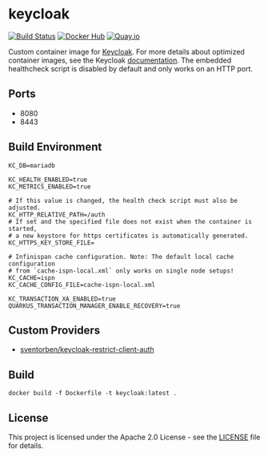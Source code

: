 # keycloak

[![Build Status](https://drone.owncloud.com/api/badges/owncloud-ops/keycloak/status.svg)](https://drone.owncloud.com/owncloud-ops/keycloak/)
[![Docker Hub](https://img.shields.io/badge/docker-latest-blue.svg?logo=docker&logoColor=white)](https://hub.docker.com/r/owncloudops/keycloak)
[![Quay.io](https://img.shields.io/badge/quay-latest-blue.svg?logo=docker&logoColor=white)](https://quay.io/repository/owncloudops/keycloak)

Custom container image for [Keycloak](https://www.keycloak.org/). For more details about optimized container images, see the Keycloak [documentation](https://www.keycloak.org/server/containers). The embedded healthcheck script is disabled by default and only works on an HTTP port.

## Ports

- 8080
- 8443

## Build Environment

```Shell
KC_DB=mariadb

KC_HEALTH_ENABLED=true
KC_METRICS_ENABLED=true

# If this value is changed, the health check script must also be adjusted.
KC_HTTP_RELATIVE_PATH=/auth
# If set and the specified file does not exist when the container is started,
# a new keystore for https certificates is automatically generated.
KC_HTTPS_KEY_STORE_FILE=

# Infinispan cache configuration. Note: The default local cache configuration
# from `cache-ispn-local.xml` only works on single node setups!
KC_CACHE=ispn
KC_CACHE_CONFIG_FILE=cache-ispn-local.xml

KC_TRANSACTION_XA_ENABLED=true
QUARKUS_TRANSACTION_MANAGER_ENABLE_RECOVERY=true
```

## Custom Providers

- [sventorben/keycloak-restrict-client-auth](https://github.com/sventorben/keycloak-restrict-client-auth)

## Build

```Shell
docker build -f Dockerfile -t keycloak:latest .
```

## License

This project is licensed under the Apache 2.0 License - see the [LICENSE](https://github.com/owncloud-ops/keycloak/blob/main/LICENSE) file for details.
